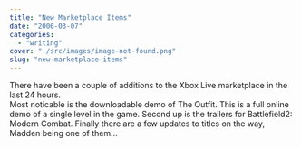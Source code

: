 ```yaml
---
title: "New Marketplace Items"
date: "2006-03-07"
categories: 
  - "writing"
cover: "./src/images/image-not-found.png"
slug: "new-marketplace-items"
---
```


There have been a couple of additions to the Xbox Live marketplace in the last 24 hours.  
Most noticable is the downloadable demo of The Outfit. This is a full online demo of a single level in the game. Second up is the trailers for Battlefield2: Modern Combat. Finally there are a few updates to titles on the way, Madden being one of them…
